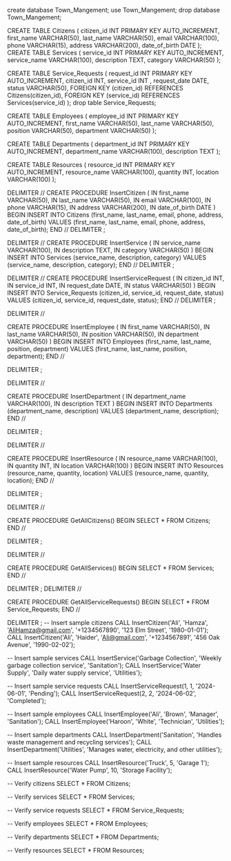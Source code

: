 create database Town_Mangement;
use Town_Mangement;
drop  database Town_Mangement;

CREATE TABLE Citizens (
    citizen_id INT PRIMARY KEY AUTO_INCREMENT,
    first_name VARCHAR(50),
    last_name VARCHAR(50),
    email VARCHAR(100),
    phone VARCHAR(15),
    address VARCHAR(200),
    date_of_birth DATE
);
CREATE TABLE Services (
    service_id INT PRIMARY KEY AUTO_INCREMENT,
    service_name VARCHAR(100),
    description TEXT,
    category VARCHAR(50)
);

CREATE TABLE Service_Requests (
    request_id INT PRIMARY KEY  AUTO_INCREMENT,
    citizen_id INT,
    service_id INT ,
    request_date DATE,
    status VARCHAR(50),
    FOREIGN KEY (citizen_id) REFERENCES Citizens(citizen_id),
    FOREIGN KEY (service_id) REFERENCES Services(service_id)
);
drop table Service_Requests;

CREATE TABLE Employees (
    employee_id INT PRIMARY KEY AUTO_INCREMENT,
    first_name VARCHAR(50),
    last_name VARCHAR(50),
    position VARCHAR(50),
    department VARCHAR(50)
);

CREATE TABLE Departments (
    department_id INT PRIMARY KEY AUTO_INCREMENT,
    department_name VARCHAR(100),
    description TEXT
);

CREATE TABLE Resources (
    resource_id INT PRIMARY KEY AUTO_INCREMENT,
    resource_name VARCHAR(100),
    quantity INT,
    location VARCHAR(100)
);

DELIMITER //
CREATE PROCEDURE InsertCitizen (
    IN first_name VARCHAR(50),
    IN last_name VARCHAR(50),
    IN email VARCHAR(100),
    IN phone VARCHAR(15),
    IN address VARCHAR(200),
    IN date_of_birth DATE
)
BEGIN
    INSERT INTO Citizens (first_name, last_name, email, phone, address, date_of_birth)
    VALUES (first_name, last_name, email, phone, address, date_of_birth);
END //
DELIMITER ;

DELIMITER //
CREATE PROCEDURE InsertService (
    IN service_name VARCHAR(100),
    IN description TEXT,
    IN category VARCHAR(50)
)
BEGIN
    INSERT INTO Services (service_name, description, category)
    VALUES (service_name, description, category);
END //
DELIMITER ;

DELIMITER //
CREATE PROCEDURE InsertServiceRequest (
    IN citizen_id INT,
    IN service_id INT,
    IN request_date DATE,
    IN status VARCHAR(50)
)
BEGIN
    INSERT INTO Service_Requests (citizen_id, service_id, request_date, status)
    VALUES (citizen_id, service_id, request_date, status);
END //
DELIMITER ;

DELIMITER //

CREATE PROCEDURE InsertEmployee (
    IN first_name VARCHAR(50),
    IN last_name VARCHAR(50),
    IN position VARCHAR(50),
    IN department VARCHAR(50)
)
BEGIN
    INSERT INTO Employees (first_name, last_name, position, department)
    VALUES (first_name, last_name, position, department);
END //

DELIMITER ;

DELIMITER //

CREATE PROCEDURE InsertDepartment (
    IN department_name VARCHAR(100),
    IN description TEXT
)
BEGIN
    INSERT INTO Departments (department_name, description)
    VALUES (department_name, description);
END //

DELIMITER ;

DELIMITER //

CREATE PROCEDURE InsertResource (
    IN resource_name VARCHAR(100),
    IN quantity INT,
    IN location VARCHAR(100)
)
BEGIN
    INSERT INTO Resources (resource_name, quantity, location)
    VALUES (resource_name, quantity, location);
END //

DELIMITER ;

DELIMITER //

CREATE PROCEDURE GetAllCitizens()
BEGIN
    SELECT * FROM Citizens;
END //

DELIMITER ;

DELIMITER //

CREATE PROCEDURE GetAllServices()
BEGIN
    SELECT * FROM Services;
END //

DELIMITER ;
DELIMITER //

CREATE PROCEDURE GetAllServiceRequests()
BEGIN
    SELECT * FROM Service_Requests;
END //

DELIMITER ;
-- Insert sample citizens
CALL InsertCitizen('Ali', 'Hamza', 'AliHamza@gmail.com', '+1234567890', '123 Elm Street', '1980-01-01');
CALL InsertCitizen('Ali', 'Haider', 'Ali@gmail.com', '+1234567891', '456 Oak Avenue', '1990-02-02');

-- Insert sample services
CALL InsertService('Garbage Collection', 'Weekly garbage collection service', 'Sanitation');
CALL InsertService('Water Supply', 'Daily water supply service', 'Utilities');

-- Insert sample service requests
CALL InsertServiceRequest(1, 1, '2024-06-01', 'Pending');
CALL InsertServiceRequest(2, 2, '2024-06-02', 'Completed');

-- Insert sample employees
CALL InsertEmployee('Ali', 'Brown', 'Manager', 'Sanitation');
CALL InsertEmployee('Haroon', 'White', 'Technician', 'Utilities');

-- Insert sample departments
CALL InsertDepartment('Sanitation', 'Handles waste management and recycling services');
CALL InsertDepartment('Utilities', 'Manages water, electricity, and other utilities');

-- Insert sample resources
CALL InsertResource('Truck', 5, 'Garage 1');
CALL InsertResource('Water Pump', 10, 'Storage Facility');

-- Verify citizens
SELECT * FROM Citizens;

-- Verify services
SELECT * FROM Services;

-- Verify service requests
SELECT * FROM Service_Requests;

-- Verify employees
SELECT * FROM Employees;

-- Verify departments
SELECT * FROM Departments;

-- Verify resources
SELECT * FROM Resources;
